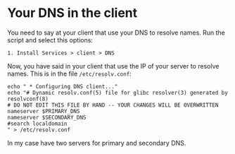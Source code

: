 # Your DNS in the client

You need to say at your client that use your DNS to resolve names. Run the script and select this options:

```
1. Install Services > client > DNS
```

Now, you have said in your client that use the IP of your server to resolve names. This is in the file `/etc/resolv.conf`:

```
echo " * Configuring DNS client..."
echo "# Dynamic resolv.conf(5) file for glibc resolver(3) generated by resolvconf(8)
# DO NOT EDIT THIS FILE BY HAND -- YOUR CHANGES WILL BE OVERWRITTEN
nameserver $PRIMARY_DNS
nameserver $SECONDARY_DNS
#search localdomain
" > /etc/resolv.conf
```

In my case have two servers for primary and secondary DNS.